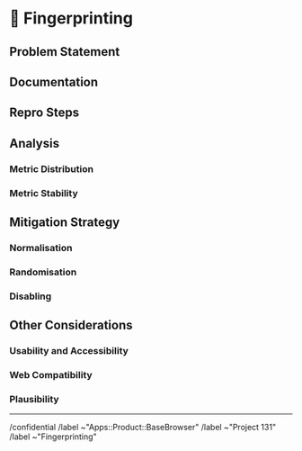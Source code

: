 # 👣 Fingerprinting
<!--
Use this template to track a browser fingerprinting vector. Such vectors
allow for stateless cross-site tracking (i.e. across somehow collaborating
but otherwise unrelated 1st party domains like foo.com and bar.com)

For the purposes of developing a fix, this template is meant to define all of the things
we want to think about and analyze before implementing a fix. It's totally fine to leave
parts of this template empty on initial report! The the issue description can be updated
and edited as we learn things.

This template is also meant to serve as documentation/explanation about how we think
about fingerprinting vectors and minimising their utility.
-->

## Problem Statement
<!--
Please give an overview of the problem you think we should address.
  e.g. system fonts (`font: caption`) might expose desktop
  environment/distribution/language/customization because Firefox uses OS
  settings.
-->

## Documentation
<!--
Please provide a links to the relevant standards or documentation for the affected web
platform features. Additionally, please provide links to relevant academic research,
upstream Bugzilla issues, etc (if available).
-->

## Repro Steps
<!--
Please provide any proof of concept which can help us under how this feature
can be used for fingerprinting and that we can use as a test for our patches.
-->

## Analysis

### Metric Distribution
<!--
- How many different possible buckets of values exist without fingerprinting
mitigations?
- How are users distributed between these buckets?
- Do any group of users stand-out by default?
- Do users in each of these buckets likely have different risk profiles?
-->

### Metric Stability
<!--
- How does the metric change during and between browsing sessions without mitigations?
  e.g. Window size may be mostly stable during a browsing session
  but may change between browsing sessions
  e.g. User-Agent string is stable during a browsing session, but may change
  between major browser updates
-->

## Mitigation Strategy
<!--
Outline (at least) one of the possible mitigation strategies for this metric
(normalisation, randomisation, or disabling)
-->

### Normalisation
<!--
Describe a strategy whereby all users report the same value for the metric, or the pros
and cons if there are multiple potential normalisation strategies.
  e.g. Standardising reported WebGL constants such as maximum framebuffer size
- After normalisation, would this metric be equivalent another normalised metric?
  e.g. fonts are usually equivalent to the OS, which is already exposed.
- Sometimes it is impossible to use the same value for all users, but reducing the
  number of user buckets is still a win.

✅ This is the preferred mitigation strategy.
-->

### Randomisation
<!--
Describe a strategy whereby users return randomised metrics
  e.g. when enumerating webcams, choose a number of devices from a `[1; 3]` uniform
  distribution
- How did you choose this distribution and its parameters?
- What strategies should we use to hide the randomization?
  e.g. randomize the value only once per session and per first-party
- Why is it not possible to use a normalized value, instead? Normalization is often
  better than randomization because it is often easier to conceal

A randomised metric should ideally be:
- Different per first party domain
  e.g. different websites measure a different value for the metric
- Stable per session per first party domain
  e.g. a website repeatedly measuring the metric will get back the same value
  during the same browsing session
- Different between sessions, regardless of first party domain
  e.g. a website measuring a metric between browsing sessions will get back a different
  value

⚠️ We should only resort to randomisation if providing normalised values completely
and utterly breaks web compatibility, usability, or accessibility.
-->

### Disabling
<!--
Describe a strategy whereby the fingerprintable metric is just outright disabled
  e.g. Disabling WebAuthN feature entirely
- Why is it not possible to spoof a (normalized) value instead? Disabling an API might
  break some sites.
  e.g. Rejecting the permission prompt request promise would be preferable to removing
  or disabling the relevant APIs
- Is this a temporary change?
  e.g. necessary on the ESR version of Firefox we use for Tor Browser, but fixed in a
  later version of Firefox.
-->

## Other Considerations

### Usability and Accessibility
<!--
- Would the proposed mitigation make websites unusable for non-technical/human reasons?
  e.g. Always requesting language as en-US makes websites usable for non English-reading
  users
- Would it make the browser unusable for some users?
  e.g. Forcing overlay scrollbars would make websites unusable for some users with motor
  issues
- Do we need to provide a user-accessible 'escape-hatch' to allow users to opt-out of the
  proposed mitigation?
  e.g. Providing an option in about:preferences
-->

### Web Compatibility
<!--
Would the proposed mitigation break websites for technical reasons?
  e.g. Disabling WebAuthN preventing YubiKey authentication
-->

### Plausibility
<!--
Would the proposed mitigation make the browser stand out as a potential bot or scraper or
some other non-standard browser configuration?
  e.g. Reporting only 2 CPU-cores is unlikely for modern PCs in the year 2025
-->

<!-- Do not edit beneath this line <3 -->

---

/confidential
/label ~"Apps::Product::BaseBrowser"
/label ~"Project 131"
/label ~"Fingerprinting"
